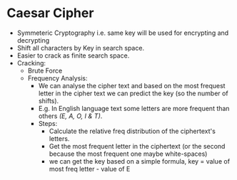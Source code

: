 # Caesar Cipher
* Symmeteric Cryptography i.e. same key will be used for encrypting and decrypting
* Shift all characters by Key in search space.
* Easier to crack as finite search space.
* Cracking:
  * Brute Force
  * Frequency Analysis: 
    - We can analyse the cipher text and based on the most frequest letter in the cipher text we can predict the key (so the number of shifts).
    - E.g. In English language text some letters are more frequent than others *(E, A, O, I & T)*.
    - Steps:
      - Calculate the relative freq distribution of the ciphertext's letters.
      - Get the most frequent letter in the ciphertext (or the second because the most frequent one maybe white-spaces)
      - we can get the key based on a simple formula, key = value of most freq letter - value of E 
